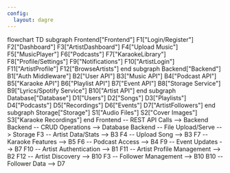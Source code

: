 ```yaml
---
config:
  layout: dagre
---
```

flowchart TD
 subgraph Frontend["Frontend"]
        F1["Login/Register"]
        F2["Dashboard"]
        F3["ArtistDashboard"]
        F4["Upload Music"]
        F5["MusicPlayer"]
        F6["Podcasts"]
        F7["KaraokeLibrary"]
        F8["Profile/Settings"]
        F9["Notifications"]
        F10["ArtistLogin"]
        F11["ArtistProfile"]
        F12["BrowseArtists"]
  end
 subgraph Backend["Backend"]
        B1["Auth Middleware"]
        B2["User API"]
        B3["Music API"]
        B4["Podcast API"]
        B5["Karaoke API"]
        B6["Playlist API"]
        B7["Event API"]
        B8["Storage Service"]
        B9["Lyrics/Spotify Service"]
        B10["Artist API"]
  end
 subgraph Database["Database"]
        D1["Users"]
        D2["Songs"]
        D3["Playlists"]
        D4["Podcasts"]
        D5["Recordings"]
        D6["Events"]
        D7["ArtistFollowers"]
  end
 subgraph Storage["Storage"]
        S1["Audio Files"]
        S2["Cover Images"]
        S3["Karaoke Recordings"]
  end
    Frontend -- REST API Calls --> Backend
    Backend -- CRUD Operations --> Database
    Backend -- File Upload/Serve --> Storage
    F3 -- Artist Data/Stats --> B3
    F4 -- Upload Song --> B3
    F7 -- Karaoke Features --> B5
    F6 -- Podcast Access --> B4
    F9 -- Event Updates --> B7
    F10 -- Artist Authentication --> B1
    F11 -- Artist Profile Management --> B2
    F12 -- Artist Discovery --> B10
    F3 -- Follower Management --> B10
    B10 -- Follower Data --> D7